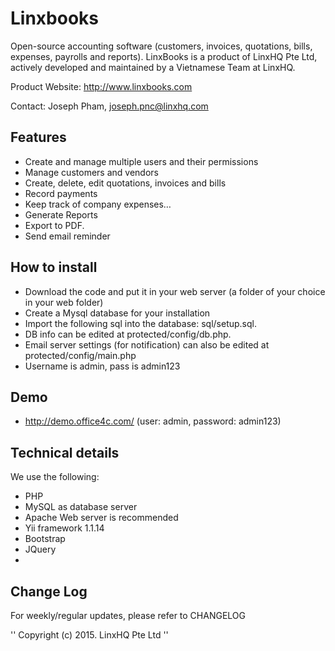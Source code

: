 # Linxbooks
Open-source accounting software (customers, invoices, quotations, bills, expenses, payrolls and reports). LinxBooks is a product of LinxHQ Pte Ltd, actively developed and maintained by a Vietnamese Team at LinxHQ.

Product Website: http://www.linxbooks.com

Contact:
Joseph Pham, joseph.pnc@linxhq.com

## Features
* Create and manage multiple users and their permissions
* Manage customers and vendors
* Create, delete, edit quotations, invoices and bills
* Record payments
* Keep track of company expenses…
* Generate Reports
* Export to PDF.
* Send email reminder

## How to install
* Download the code and put it in your web server (a folder of your choice in your web folder)
* Create a Mysql database for your installation
* Import the following sql into the database: sql/setup.sql. 
* DB info can be edited at protected/config/db.php. 
* Email server settings (for notification) can also be edited at protected/config/main.php
* Username is admin, pass is admin123

## Demo
* http://demo.office4c.com/ (user: admin, password: admin123)

## Technical details

We use the following:
* PHP
* MySQL as database server
* Apache Web server is recommended
* Yii framework 1.1.14
* Bootstrap
* JQuery
* 

## Change Log

For weekly/regular updates, please refer to CHANGELOG


'' Copyright (c) 2015. LinxHQ Pte Ltd ''
